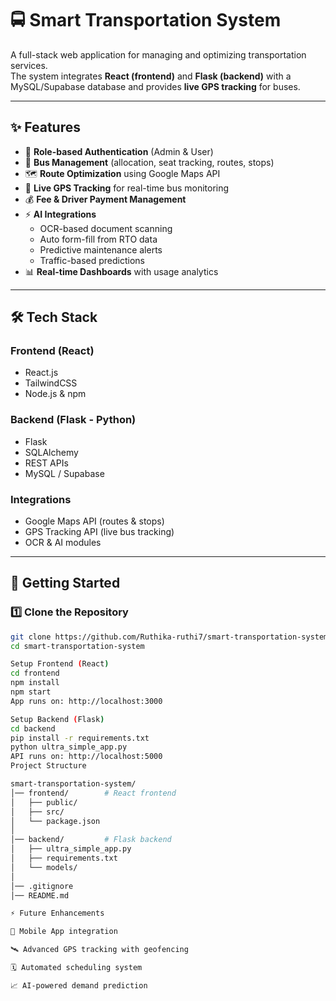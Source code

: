 # 🚍 Smart Transportation System  

A full-stack web application for managing and optimizing transportation services.  
The system integrates **React (frontend)** and **Flask (backend)** with a MySQL/Supabase database and provides **live GPS tracking** for buses.  

---

## ✨ Features  
- 🔑 **Role-based Authentication** (Admin & User)  
- 🚌 **Bus Management** (allocation, seat tracking, routes, stops)  
- 🗺️ **Route Optimization** using Google Maps API  
- 📡 **Live GPS Tracking** for real-time bus monitoring  
- 💰 **Fee & Driver Payment Management**  
- ⚡ **AI Integrations**  
  - OCR-based document scanning  
  - Auto form-fill from RTO data  
  - Predictive maintenance alerts  
  - Traffic-based predictions  
- 📊 **Real-time Dashboards** with usage analytics  

---

## 🛠️ Tech Stack  

### Frontend (React)  
- React.js  
- TailwindCSS  
- Node.js & npm  

### Backend (Flask - Python)  
- Flask  
- SQLAlchemy  
- REST APIs  
- MySQL / Supabase  

### Integrations  
- Google Maps API (routes & stops)  
- GPS Tracking API (live bus tracking)  
- OCR & AI modules  

---

## 🚀 Getting Started  

### 1️⃣ Clone the Repository  
```bash
git clone https://github.com/Ruthika-ruthi7/smart-transportation-system.git
cd smart-transportation-system

Setup Frontend (React)
cd frontend
npm install
npm start
App runs on: http://localhost:3000

Setup Backend (Flask)
cd backend
pip install -r requirements.txt
python ultra_simple_app.py
API runs on: http://localhost:5000
Project Structure

smart-transportation-system/
│── frontend/        # React frontend
│   ├── public/      
│   ├── src/         
│   └── package.json
│
│── backend/         # Flask backend
│   ├── ultra_simple_app.py
│   ├── requirements.txt
│   └── models/      
│
│── .gitignore
│── README.md

⚡ Future Enhancements

📱 Mobile App integration

🛰️ Advanced GPS tracking with geofencing

🗓️ Automated scheduling system

📈 AI-powered demand prediction
